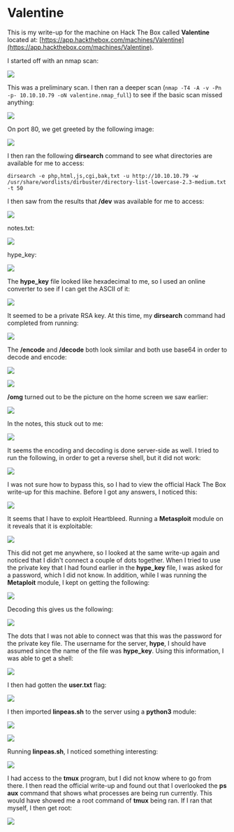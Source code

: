 # Valentine

This is my write-up for the machine on Hack The Box called **Valentine** located at: [https://app.hackthebox.com/machines/Valentine](https://app.hackthebox.com/machines/Valentine).

I started off with an nmap scan:

![](<../../.gitbook/assets/image (363) (1).png>)

This was a preliminary scan. I then ran a deeper scan (`nmap -T4 -A -v -Pn -p- 10.10.10.79 -oN valentine.nmap_full`) to see if the basic scan missed anything:

![](<../../.gitbook/assets/image (327).png>)

On port 80, we get greeted by the following image:

![](<../../.gitbook/assets/image (367) (1).png>)

I then ran the following **dirsearch** command to see what directories are available for me to access:

`dirsearch -e php,html,js,cgi,bak,txt -u http://10.10.10.79 -w /usr/share/wordlists/dirbuster/directory-list-lowercase-2.3-medium.txt -t 50`

I then saw from the results that **/dev** was available for me to access:

![](<../../.gitbook/assets/image (364) (1) (1) (1).png>)

notes.txt:

![](<../../.gitbook/assets/image (370).png>)

hype\_key:

![](<../../.gitbook/assets/image (353) (1) (1).png>)

The **hype\_key** file looked like hexadecimal to me, so I used an online converter to see if I can get the ASCII of it:

![](<../../.gitbook/assets/image (366) (1) (1).png>)

It seemed to be a private RSA key. At this time, my **dirsearch** command had completed from running:

![](<../../.gitbook/assets/image (348) (1).png>)

The **/encode** and **/decode** both look similar and both use base64 in order to decode and encode:

![](<../../.gitbook/assets/image (361) (1) (1).png>)

![](<../../.gitbook/assets/image (329) (1).png>)

**/omg** turned out to be the picture on the home screen we saw earlier:

![](<../../.gitbook/assets/image (351) (1) (1).png>)

In the notes, this stuck out to me:

![](<../../.gitbook/assets/image (362) (1) (1).png>)

It seems the encoding and decoding is done server-side as well. I tried to run the following, in order to get a reverse shell, but it did not work:

![](<../../.gitbook/assets/image (352) (1) (1).png>)

I was not sure how to bypass this, so I had to view the official Hack The Box write-up for this machine. Before I got any answers, I noticed this:

![](<../../.gitbook/assets/image (347).png>)

It seems that I have to exploit Heartbleed. Running a **Metasploit** module on it reveals that it is exploitable:

![](<../../.gitbook/assets/image (368) (1).png>)

This did not get me anywhere, so I looked at the same write-up again and noticed that I didn't connect a couple of dots together. When I tried to use the private key that I had found earlier in the **hype\_key** file, I was asked for a password, which I did not know. In addition, while I was running the  **Metaploit** module, I kept on getting the following:

![](<../../.gitbook/assets/image (371) (1).png>)

Decoding this gives us the following:

![](<../../.gitbook/assets/image (344).png>)

The dots that I was not able to connect was that this was the password for the private key file. The username for the server, **hype**, I should have assumed since the name of the file was **hype\_key**. Using this information, I was able to get a shell:

![](<../../.gitbook/assets/image (346).png>)

I then had gotten the **user.txt** flag:

![](<../../.gitbook/assets/image (339) (1) (1) (1).png>)

I then imported **linpeas.sh** to the server using a **python3** module:

![](<../../.gitbook/assets/image (334).png>)

![](<../../.gitbook/assets/image (369).png>)

Running **linpeas.sh**, I noticed something interesting:

![](<../../.gitbook/assets/image (350) (1) (1).png>)

I had access to the **tmux** program, but I did not know where to go from there. I then read the official write-up and found out that I overlooked the **ps aux** command that shows what processes are being run currently. This would have showed me a root command of **tmux** being ran. If I ran that myself, I then get root:

![](<../../.gitbook/assets/image (372) (1).png>)

